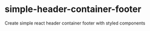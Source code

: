 # simple-header-container-footer
Create simple react header container footer with styled components  
